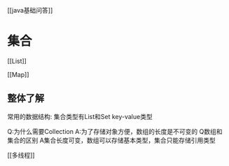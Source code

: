[[java基础问答]]




# 集合

[[List]]

[[Map]]

## 整体了解
常用的数据结构:
集合类型有List和Set
key-value类型


Q:为什么需要Collection
A:为了存储对象方便，数组的长度是不可变的
Q数组和集合的区别
A集合长度可变，数组可以存储基本类型，集合只能存储引用类型


[[多线程]]